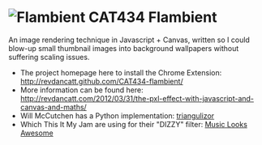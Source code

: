 ![Flambient](http://cattopus23.com/img/panel-CAT432.png)
CAT434 Flambient
================

An image rendering technique in Javascript + Canvas, written so I could blow-up small thumbnail images into background 
wallpapers without suffering scaling issues.

+ The project homepage here to install the Chrome Extension: http://revdancatt.github.com/CAT434-flambient/
+ More information can be found here: http://revdancatt.com/2012/03/31/the-pxl-effect-with-javascript-and-canvas-and-maths/
+ Will McCutchen has a Python implementation: [triangulizor](https://github.com/mccutchen/triangulizor)
+ Which This It My Jam are using for their "DIZZY" filter: [Music Looks Awesome](http://thisismyjam.tumblr.com/post/44061678763/how-we-built-music-looks-awesome-how-you-can-join)

